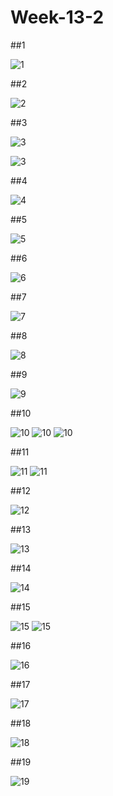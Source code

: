 # Week-13-2

##1

![1](images/9.PNG "1")

##2

![2](images/10.PNG "2")

##3

![3](images/11.PNG "3")

![3](images/12.PNG "3")

##4

![4](images/13.PNG "4")

##5

![5](images/14.PNG "5")

##6

![6](images/15.PNG "6")

##7

![7](images/16.PNG "7")

##8

![8](images/17.PNG "8")


##9

![9](images/19.PNG "9")

##10

![10](images/20.PNG "10")
![10](images/21.PNG "10")
![10](images/22.PNG "10")

##11

![11](images/23.PNG "11")
![11](images/24.PNG "11")

##12

![12](images/25.PNG "12")

##13

![13](images/26.PNG "13")

##14

![14](images/27.PNG "14")


##15

![15](images/28.PNG "15")
![15](images/29.PNG "15")

##16

![16](images/28.PNG "16")

##17

![17](images/30.PNG "17")

##18

![18](images/31.PNG "18")

##19

![19](images/32.PNG "19")






